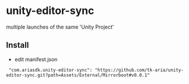 # unity-editor-sync

multiple launches of the same 'Unity Project'

## Install

- edit manifest.json

```
 "com.ariasdk.unity-editor-sync": "https://github.com/tk-aria/unity-editor-sync.git?path=Assets/External/Mirrorboot#v0.0.1"
```


<!--
<p align="center">
    <h1 align="center">unity multi-client</h1>
</p>

ベースとなるUnityProjectからシンボリックリンクを生成します。

## 使い道
- Unityで通信ロジック開発時の複数クライアント検証時
- Unity内にサーバーロジックを内包している場合の、サーバー、クライアント開発時
- Jenkinsのビルド処理時
など...

使い道は様々な気がしますが,自分が思いつく方法だとこんなものでしょうか?

## デモ
![demo_image]()

Assetsと同階層(Project以下)にファイルを配置して該当ファイルをMacならシェルから実行、
Windowsは、コマンドプロンプトかダブルクリックで実行できます。
(コンフル整備中なので、この辺りは暫しお待ちを...)

Unity > ProjectSettings > Run in background をtrueにするのがオススメ.

※ Macの場合  
- .shファイルに関して...  
gitでファイル権限を監視できない影響で初めに各ローカル上で以下のコマンドを実行してください。  
ファイルがあるディレクトリで以下を実行
```
# 権限に関しては各自で設定してください、めんどくさい人は下をコピペで！.
$ chmod 777 *.sh
``

[tips]
- ２つのプロジェクト間でファイルは共有されるので、片方の変更をもう片方に適用して...などの作業が要らなくなります。
- 協力バトル用に追加のPC申請をしなくて済む

[用途]
- 複数クライアントのデバッグなど...

-->
